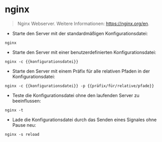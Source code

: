 # nginx

> Nginx Webserver.
> Weitere Informationen: <https://nginx.org/en>.

- Starte den Server mit der standardmäßigen Konfigurationsdatei:

`nginx`

- Starte den Server mit einer benutzerdefinierten Konfigurationsdatei:

`nginx -c {{konfigurationsdatei}}`

- Starte den Server mit einem Präfix für alle relativen Pfaden in der Konfigurationsdatei:

`nginx -c {{konfigurationsdatei}} -p {{präfix/für/relative/pfade}}`

- Teste die Konfigurationsdatei ohne den laufenden Server zu beeinflussen:

`nginx -t`

- Lade die Konfigurationsdatei durch das Senden eines Signales ohne Pause neu:

`nginx -s reload`
